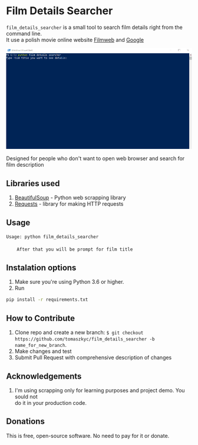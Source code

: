 # Film Details Searcher
`film_details_searcher` is a small tool to search film details right from the command line.  
It use a polish movie online website [Filmweb](https://filmweb.pl) and [Google](https://google.com)  

![](resources/images/usage.gif)

Designed for people who don't want to open web browser and search for film description

**Libraries used**
---
1. [BeautifulSoup](https://pypi.org/project/beautifulsoup4/) - Python web scrapping library
2. [Requests](https://requests.readthedocs.io/en/master/) - library for making HTTP requests

**Usage**
---
```bash
Usage: python film_details_searcher

    After that you will be prompt for film title
```

**Instalation options**
---

1. Make sure you're using Python 3.6 or higher.
2. Run
```bash
pip install -r requirements.txt
```

**How to Contribute**
---

1. Clone repo and create a new branch: `$ git checkout https://github.com/tomaszkyc/film_details_searcher -b name_for_new_branch`.
2. Make changes and test
3. Submit Pull Request with comprehensive description of changes

**Acknowledgements**
---
1. I'm using scrapping only for learning purposes and project demo. You sould not  
   do it in your production code.
   
**Donations**
---

This is free, open-source software. No need to pay for it or donate.